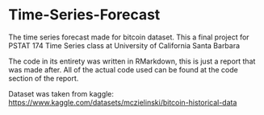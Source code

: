 # Time-Series-Forecast
The time series forecast made for bitcoin dataset. This a final project for PSTAT 174 Time Series class at University of California Santa Barbara

The code in its entirety was written in RMarkdown, this is just a report that was made after. 
All of the actual code used can be found at the code section of the report.

Dataset was taken from kaggle: https://www.kaggle.com/datasets/mczielinski/bitcoin-historical-data
